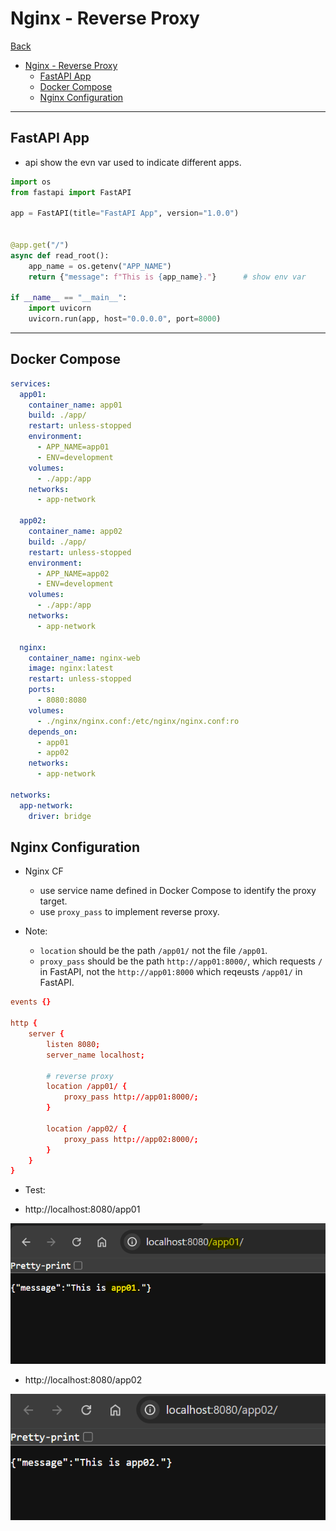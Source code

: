 # Nginx - Reverse Proxy

[Back](../README.md)

- [Nginx - Reverse Proxy](#nginx---reverse-proxy)
  - [FastAPI App](#fastapi-app)
  - [Docker Compose](#docker-compose)
  - [Nginx Configuration](#nginx-configuration)

---

## FastAPI App

- api show the evn var used to indicate different apps.

```py
import os
from fastapi import FastAPI

app = FastAPI(title="FastAPI App", version="1.0.0")


@app.get("/")
async def read_root():
    app_name = os.getenv("APP_NAME")
    return {"message": f"This is {app_name}."}      # show env var

if __name__ == "__main__":
    import uvicorn
    uvicorn.run(app, host="0.0.0.0", port=8000)

```

---

## Docker Compose

```yaml
services:
  app01:
    container_name: app01
    build: ./app/
    restart: unless-stopped
    environment:
      - APP_NAME=app01
      - ENV=development
    volumes:
      - ./app:/app
    networks:
      - app-network

  app02:
    container_name: app02
    build: ./app/
    restart: unless-stopped
    environment:
      - APP_NAME=app02
      - ENV=development
    volumes:
      - ./app:/app
    networks:
      - app-network

  nginx:
    container_name: nginx-web
    image: nginx:latest
    restart: unless-stopped
    ports:
      - 8080:8080
    volumes:
      - ./nginx/nginx.conf:/etc/nginx/nginx.conf:ro
    depends_on:
      - app01
      - app02
    networks:
      - app-network

networks:
  app-network:
    driver: bridge
```

## Nginx Configuration

- Nginx CF

  - use service name defined in Docker Compose to identify the proxy target.
  - use `proxy_pass` to implement reverse proxy.

- Note:
  - `location` should be the path `/app01/` not the file `/app01`.
  - `proxy_pass` should be the path `http://app01:8000/`, which requests `/` in FastAPI, not the `http://app01:8000` which reqeusts `/app01/` in FastAPI.

```conf
events {}

http {
    server {
        listen 8080;
        server_name localhost;

        # reverse proxy
        location /app01/ {
            proxy_pass http://app01:8000/;
        }

        location /app02/ {
            proxy_pass http://app02:8000/;
        }
    }
}
```

- Test:

- http://localhost:8080/app01

![pic01](./pic/pic01.png)

- http://localhost:8080/app02

![pic02](./pic/pic02.png)
